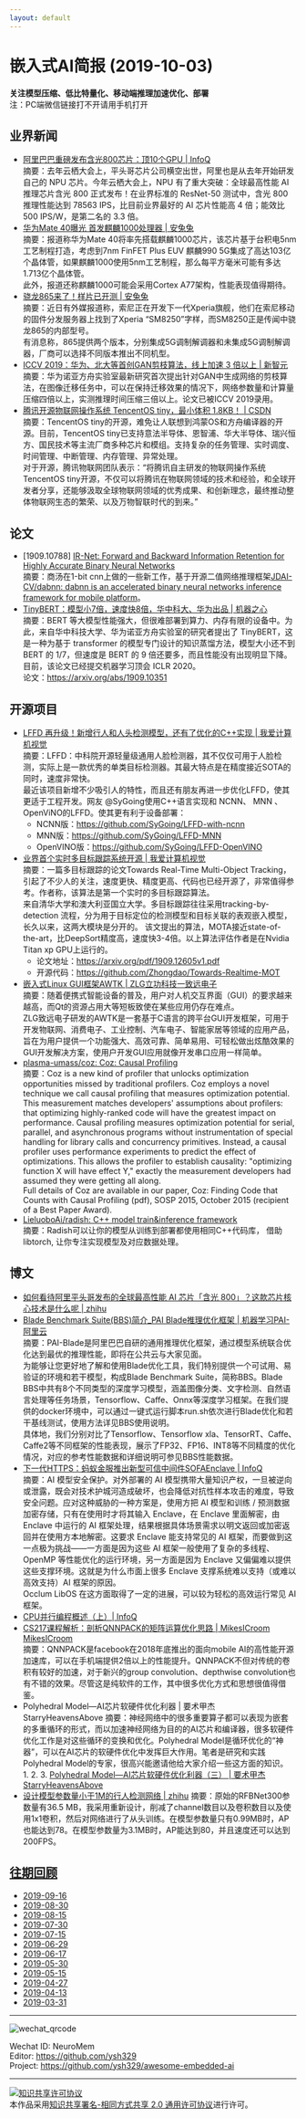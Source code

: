 ```yaml
---
layout: default
---
```


# 嵌入式AI简报 (2019-10-03)

**关注模型压缩、低比特量化、移动端推理加速优化、部署**  
<font>注：PC端微信链接打不开请用手机打开</font>


## 业界新闻  

- [阿里巴巴重磅发布含光800芯片：顶10个GPU | InfoQ](https://www.infoq.cn/article/i78THUqMJsY10ZavsFv4)  
摘要：去年云栖大会上，平头哥芯片公司横空出世，阿里也是从去年开始研发自己的 NPU 芯片。今年云栖大会上，NPU 有了重大突破：全球最高性能 AI 推理芯片含光 800 正式发布！在业界标准的 ResNet-50 测试中，含光 800 推理性能达到 78563 IPS，比目前业界最好的 AI 芯片性能高 4 倍；能效比 500 IPS/W，是第二名的 3.3 倍。  
- [华为Mate 40曝光 首发麒麟1000处理器 | 安兔兔](https://mp.weixin.qq.com/s?__biz=MzA5NDI1MjA0Ng==&mid=2652087781&idx=2&sn=f4b17ee056b8f91c383e74e4fbd29984)  
摘要：报道称华为Mate 40将率先搭载麒麟1000芯片，该芯片基于台积电5nm工艺制程打造，考虑到7nm FinFET Plus EUV 麒麟990 5G集成了高达103亿个晶体管，如果麒麟1000使用5nm工艺制程，那么每平方毫米可能有多达1.713亿个晶体管。  
此外，报道还称麒麟1000可能会采用Cortex A77架构，性能表现值得期待。  
- [骁龙865来了！样片已开测 | 安兔兔](https://mp.weixin.qq.com/s?__biz=MzA5NDI1MjA0Ng==&mid=2652087748&idx=5&sn=d8ce0eec9066e80e701aebe28f3e01a3)  
摘要：近日有外媒报道称，索尼正在开发下一代Xperia旗舰，他们在索尼移动的固件分发服务器上找到了Xperia “SM8250”字样，而SM8250正是传闻中骁龙865的内部型号。  
有消息称，865提供两个版本，分别集成5G调制解调器和未集成5G调制解调器，厂商可以选择不同版本推出不同机型。  
- [ICCV 2019：华为、北大等首创GAN剪枝算法，线上加速 3 倍以上 | 新智元](https://mp.weixin.qq.com/s/3_famaAmkAN-4xVEupSXSA)  
摘要：华为诺亚方舟实验室最新研究首次提出针对GAN中生成网络的剪枝算法，在图像迁移任务中，可以在保持迁移效果的情况下，网络参数量和计算量压缩四倍以上，实测推理时间压缩三倍以上。论文已被ICCV 2019录用。  
- [腾讯开源物联网操作系统 TencentOS tiny，最小体积 1.8KB！ | CSDN](https://mp.weixin.qq.com/s/JmvTRD5DyVFTn1hQHeselQ)  
摘要：TencentOS tiny的开源，难免让人联想到鸿蒙OS和方舟编译器的开源。目前，TencentOS tiny已支持意法半导体、恩智浦、华大半导体、瑞兴恒方、国民技术等主流厂商多种芯片和模组。支持复杂的任务管理、实时调度、时间管理、中断管理、内存管理、异常处理。  
对于开源，腾讯物联网团队表示：“将腾讯自主研发的物联网操作系统TencentOS tiny开源，不仅可以将腾讯在物联网领域的技术和经验，和全球开发者分享，还能够汲取全球物联网领域的优秀成果、和创新理念，最终推动整体物联网生态的繁荣、以及万物智联时代的到来。”

## 论文

- [1909.10788] [IR-Net: Forward and Backward Information Retention for Highly Accurate Binary Neural Networks](https://arxiv.org/abs/1909.10788)  
摘要：商汤在1-bit cnn上做的一些新工作，基于开源二值网络推理框架[JDAI-CV/dabnn: dabnn is an accelerated binary neural networks inference framework for mobile platform](https://github.com/JDAI-CV/dabnn)。  
- [TinyBERT：模型小7倍，速度快8倍，华中科大、华为出品 | 机器之心](https://mp.weixin.qq.com/s?__biz=MzA3MzI4MjgzMw==&mid=2650771134&idx=2&sn=012082a897dbf125000e38b73520c51d)  
摘要：BERT 等大模型性能强大，但很难部署到算力、内存有限的设备中。为此，来自华中科技大学、华为诺亚方舟实验室的研究者提出了 TinyBERT，这是一种为基于 transformer 的模型专门设计的知识蒸馏方法，模型大小还不到 BERT 的 1/7，但速度是 BERT 的 9 倍还要多，而且性能没有出现明显下降。目前，该论文已经提交机器学习顶会 ICLR 2020。  
论文：https://arxiv.org/abs/1909.10351  

## 开源项目

- [LFFD 再升级！新增行人和人头检测模型，还有了优化的C++实现 | 我爱计算机视觉](https://mp.weixin.qq.com/s?__biz=MzIwMTE1NjQxMQ==&mid=2247488646&idx=1&sn=e1849eda9652121c4255c9d40830240b)  
摘要：LFFD：中科院开源轻量级通用人脸检测器，其不仅仅可用于人脸检测，实际上是一款优秀的单类目标检测器。其最大特点是在精度接近SOTA的同时，速度非常快。  
最近该项目新增不少吸引人的特性，而且还有朋友再进一步优化LFFD，使其更适于工程开发。网友 @SyGoing使用C++语言实现和 NCNN、 MNN 、OpenViNO的LFFD。使其更有利于设备部署：  
  - NCNN版：https://github.com/SyGoing/LFFD-with-ncnn  
  - MNN版：https://github.com/SyGoing/LFFD-MNN  
  - OpenVINO版：https://github.com/SyGoing/LFFD-OpenVINO  
- [业界首个实时多目标跟踪系统开源 | 我爱计算机视觉](https://mp.weixin.qq.com/s?__biz=MzIwMTE1NjQxMQ==&mid=2247488713&idx=1&sn=17e559b030ccfad34d0c9dc3cec6f8be)  
摘要：一篇多目标跟踪的论文Towards Real-Time Multi-Object Tracking，引起了不少人的关注，速度更快、精度更高、代码也已经开源了，非常值得参考。作者称，该算法是第一个实时的多目标跟踪算法。  
来自清华大学和澳大利亚国立大学。多目标跟踪往往采用tracking-by-detection 流程，分为用于目标定位的检测模型和目标关联的表观嵌入模型，长久以来，这两大模块是分开的。
该文提出的算法，MOTA接近state-of-the-art，比DeepSort精度高，速度快3-4倍。以上算法评估作者是在Nvidia Titan xp GPU上运行的。  
  - 论文地址：https://arxiv.org/pdf/1909.12605v1.pdf  
  - 开源代码：https://github.com/Zhongdao/Towards-Realtime-MOT  
- [嵌入式Linux GUI框架AWTK | ZLG立功科技一致远电子](https://mp.weixin.qq.com/s/6JGRrIiC2rQU_WuF7YVjGg)  
摘要：随着便携式智能设备的普及，用户对人机交互界面（GUI）的要求越来越高，而Qt的资源占用大等短板致使在某些应用仍存在难点。  
ZLG致远电子研发的AWTK是一套基于C语言的跨平台GUI开发框架，可用于开发物联网、消费电子、工业控制、汽车电子、智能家居等领域的应用产品，旨在为用户提供一个功能强大、高效可靠、简单易用、可轻松做出炫酷效果的GUI开发解决方案，使用户开发GUI应用就像开发串口应用一样简单。  
- [plasma-umass/coz: Coz: Causal Profiling](https://github.com/plasma-umass/coz)  
摘要：Coz is a new kind of profiler that unlocks optimization opportunities missed by traditional profilers. Coz employs a novel technique we call causal profiling that measures optimization potential. This measurement matches developers' assumptions about profilers: that optimizing highly-ranked code will have the greatest impact on performance. Causal profiling measures optimization potential for serial, parallel, and asynchronous programs without instrumentation of special handling for library calls and concurrency primitives. Instead, a causal profiler uses performance experiments to predict the effect of optimizations. This allows the profiler to establish causality: "optimizing function X will have effect Y," exactly the measurement developers had assumed they were getting all along.  
Full details of Coz are available in our paper, Coz: Finding Code that Counts with Causal Profiling (pdf), SOSP 2015, October 2015 (recipient of a Best Paper Award).
- [LieluoboAi/radish: C++ model train&inference framework](https://github.com/LieluoboAi/radish)  
摘要：Radish可以让你的模型从训练到部署都使用相同C++代码库， 借助libtorch, 让你专注实现模型及对应数据处理。  


## 博文

- [如何看待阿里平头哥发布的全球最高性能 AI 芯片「含光 800」？这款芯片核心技术是什么呢 | zhihu](https://www.zhihu.com/question/347692093)  
- [Blade Benchmark Suite(BBS)简介_PAI Blade推理优化框架 | 机器学习PAI-阿里云](https://help.aliyun.com/document_detail/140558.html)  
摘要：PAI-Blade是阿里巴巴自研的通用推理优化框架，通过模型系统联合优化达到最优的推理性能，即将在公共云与大家见面。  
为能够让您更好地了解和使用Blade优化工具，我们特别提供一个可试用、易验证的环境和若干模型，构成Blade Benchmark Suite，简称BBS。Blade BBS中共有8个不同类型的深度学习模型，涵盖图像分类、文字检测、自然语言处理等任务场景，Tensorflow、Caffe、Onnx等深度学习框架。在我们提供的docker环境中，可以通过一键式运行脚本run.sh依次进行Blade优化和若干基线测试，使用方法详见BBS使用说明。  
具体地，我们分别对比了Tensorflow、Tensorflow xla、TensorRT、Caffe、Caffe2等不同框架的性能表现，展示了FP32、FP16、INT8等不同精度的优化情况，对应的参考性能数据和详细说明可参见BBS性能数据。  
- [下一代HTTPS：蚂蚁金服推出新型可信中间件SOFAEnclave | InfoQ](https://www.infoq.cn/article/QxaxY7YXhWSDKcPzJ7a1)  
摘要：AI 模型安全保护。对外部署的 AI 模型携带大量知识产权，一旦被逆向或泄露，既会对技术护城河造成破坏，也会降低对抗性样本攻击的难度，导致安全问题。应对这种威胁的一种方案是，使用方把 AI 模型和训练 / 预测数据加密存储，只有在使用时才将其输入 Enclave，在 Enclave 里面解密，由 Enclave 中运行的 AI 框架处理，结果根据具体场景需求以明文返回或加密返回并在使用方本地解密。这要求 Enclave 能支持常见的 AI 框架，而要做到这一点极为挑战——一方面是因为这些 AI 框架一般使用了复杂的多线程、OpenMP 等性能优化的运行环境，另一方面是因为 Enclave 又偏偏难以提供这些支撑环境。这就是为什么市面上很多 Enclave 支撑系统难以支持（或难以高效支持）AI 框架的原因。  
Occlum LibOS 在这方面取得了一定的进展，可以较为轻松的高效运行常见 AI 框架。
- [CPU并行编程概述（上）| InfoQ](https://www.infoq.cn/article/uMp5KqDG1vWEYbcwES0Q)  
- [CS217课程解析：剖析QNNPACK的矩阵运算优化思路 | MikesICroom  MikesICroom](https://mp.weixin.qq.com/s/Fvh0tXeFOdn3Uyba5zrCXg)  
摘要：QNNPACK是facebook在2018年底推出的面向mobile AI的高性能开源加速库，可以在手机端提供2倍以上的性能提升。QNNPACK不但对传统的卷积有较好的加速，对于新兴的group convolution、depthwise convolution也有不错的效果。尽管这是纯软件的工作，其中很多优化方式和思想很值得借鉴。  
- Polyhedral Model—AI芯片软硬件优化利器 | 要术甲杰 StarryHeavensAbove
摘要：神经网络中的很多重要算子都可以表现为嵌套的多重循环的形式，而以加速神经网络为目的的AI芯片和编译器，很多软硬件优化工作是对这些循环的变换和优化。Polyhedral Model是循环优化的“神器”，可以在AI芯片的软硬件优化中发挥巨大作用。笔者是研究和实践Polyhedral Model的专家，很高兴能邀请他给大家介绍一些这方面的知识。  
  1. 
  2. 
  3. [Polyhedral Model—AI芯片软硬件优化利器（三） | 要术甲杰  StarryHeavensAbove](https://mp.weixin.qq.com/s/bLBIrJb82IsnyoXSEr2xtw)  
- [设计模型参数量小于1M的行人检测网络 | zhihu](https://zhuanlan.zhihu.com/p/76491446)
摘要：原始的RFBNet300参数量有36.5 MB，我采用重新设计，削减了channel数目以及卷积数目以及使用1x1卷积，然后对网络进行了从头训练。在模型参数量只有0.99MB时，AP也能达到78。在模型参数量为3.1MB时，AP能达到80，并且速度还可以达到200FPS。

## [往期回顾](https://github.com/ysh329/awesome-embedded-ai)


- [2019-09-16](https://github.com/ysh329/awesome-embedded-ai/blob/master/embedded-ai-report/2019-09-16.md)
- [2019-08-30](https://github.com/ysh329/awesome-embedded-ai/blob/master/embedded-ai-report/2019-08-30.md)
- [2019-08-15](https://github.com/ysh329/awesome-embedded-ai/blob/master/embedded-ai-report/2019-08-15.md)
- [2019-07-30](https://github.com/ysh329/awesome-embedded-ai/blob/master/embedded-ai-report/2019-07-30.md)
- [2019-07-15](https://github.com/ysh329/awesome-embedded-ai/blob/master/embedded-ai-report/2019-07-15.md)
- [2019-06-29](https://github.com/ysh329/awesome-embedded-ai/blob/master/embedded-ai-report/2019-06-29.md)
- [2019-06-17](https://github.com/ysh329/awesome-embedded-ai/blob/master/embedded-ai-report/2019-06-17.md)
- [2019-05-30](https://github.com/ysh329/awesome-embedded-ai/blob/master/embedded-ai-report/2019-05-30.md)  
- [2019-05-15](https://github.com/ysh329/awesome-embedded-ai/blob/master/embedded-ai-report/2019-05-15.md)  
- [2019-04-27](https://github.com/ysh329/awesome-embedded-ai/blob/master/embedded-ai-report/2019-04-27.md)  
- [2019-04-13](https://github.com/ysh329/awesome-embedded-ai/blob/master/embedded-ai-report/2019-04-13.md)  
- [2019-03-31](https://github.com/ysh329/awesome-embedded-ai/blob/master/embedded-ai-report/2019-03-31.md)  

----

![wechat_qrcode](../wechat_qrcode.jpg)

Wechat ID: NeuroMem  
Editor: https://github.com/ysh329  
Project: https://github.com/ysh329/awesome-embedded-ai  

----

<a rel="license" href="http://creativecommons.org/licenses/by-sa/2.0/"><img alt="知识共享许可协议" style="border-width:0" src="https://i.creativecommons.org/l/by-sa/2.0/88x31.png" /></a><br />本作品采用<a rel="license" href="http://creativecommons.org/licenses/by-sa/2.0/">知识共享署名-相同方式共享 2.0 通用许可协议</a>进行许可。
